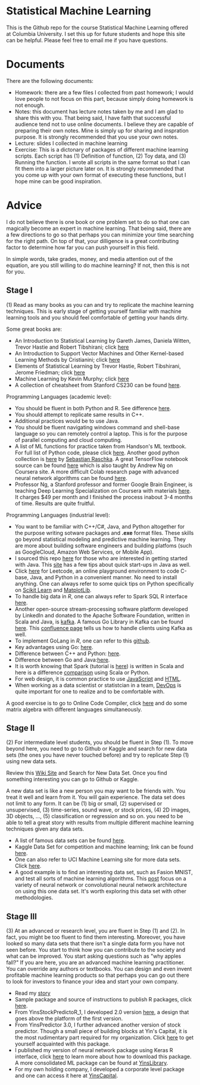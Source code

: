 # Statistical Machine Learning

This is the Github repo for the course Statistical Machine Learning offered at Columbia University. I set this up for future students and hope this site can be helpful. Please feel free to email me if you have questions. 

# Documents

There are the following documents:
- Homework: there are a few files I collected from past homework; I would love people to not focus on this part, because simply doing homework is not enough.
- Notes: this document has lecture notes taken by me and I am glad to share this with you. That being said, I have faith that successful audience tend not to use online documents. I believe they are capable of preparing their own notes. Mine is simply up for sharing and inspration purpose. It is strongly recommended that you use your own notes.
- Lecture: slides I collected in machine learning
- Exercise: This is a dictonary of packages of different machine learning scripts. Each script has (1) Definition of function, (2) Toy data, and (3) Running the function. I wrote all scripts in the same format so that I can fit them into a larger picture later on. It is strongly recommended that you come up with your own format of executing these functions, but I hope mine can be good inspiration.

# Advice

I do not believe there is one book or one problem set to do so that one can magically become an expert in machine learning. That being said, there are a few directions to go so that perhaps you can minimize your time searching for the right path. On top of that, your dilligence is a great contributing factor to determine how far you can push yourself in this field. 

In simple words, take grades, money, and media attention out of the equation, are you still willing to do machine learning? If not, then this is not for you. 

## Stage I

(1) Read as many books as you can and try to replicate the machine learning techniques. This is early stage of getting yourself familiar with machine learning tools and you should feel comfortable of getting your hands dirty. 

Some great books are:
- An Introduction to Statistical Learning by Gareth James, Daniela Witten, Trevor Hastie and Robert Tibshirani; click [here](https://www-bcf.usc.edu/~gareth/ISL/ISLR%20First%20Printing.pdf)
- An Introduction to Support Vector Machines and Other Kernel-based Learning Methods by Cristianini; click [here](https://www.amazon.com/Introduction-Support-Machines-Kernel-based-Learning/dp/0521780195)
- Elements of Statistical Learning by Trevor Hastie, Robert Tibshirani, Jerome Friedman; click [here](https://web.stanford.edu/~hastie/Papers/ESLII.pdf)
- Machine Learning by Kevin Murphy; click [here](https://www.cs.ubc.ca/~murphyk/MLbook/)
- A collection of cheatsheet from Stanford CS230 can be found [here](https://github.com/yiqiao-yin/Statistical-Machine-Learning/tree/master/Stanford_CS230_DeepLearning_Cheatsheet_Collection).

Programming Languages (academic level):
- You should be fluent in both Python and R. See difference [here](https://github.com/yiqiao-yin/R-vs.-Python-for-Data-Science).
- You should attempt to replicate same results in C++. 
- Additional practices would be to use Java.
- You should be fluent navigating windows command and shell-base language so you can remotely control a laptop. This is for the purpose of parallel computing and cloud computing.
- A list of ML functions for practice taken from Handson's ML textbook. For full list of Python code, please click [here](https://github.com/yiqiao-yin/handson-ml). Another good python collection is [here](https://github.com/yiqiao-yin/deeplearning-models) by [Sebastian Raschka](https://github.com/rasbt). A great TensorFlow notebook source can be found [here](https://github.com/yiqiao-yin/dlaicourse) which is also taught by Andrew Ng on Coursera site. A more difficult Colab research page with advanced neural network algorithms can be found [here](https://github.com/leriomaggio/deep-learning-keras-tensorflow).
- Professor Ng, a Stanford professor and former Google Brain Engineer, is teaching Deep Learning Specialization on Coursera with materials [here](https://github.com/yiqiao-yin/fashion-mnist). It charges $49 per month and I finished the process inabout 3-4 months of time. Results are quite fruitful.

Programming Languages (industrial level):
- You want to be familiar with C++/C#, Java, and Python altogether for the purpose writing sotware packages and **.exe** format files. These skills go beyond statistical modeling and predictive machine learning. They are more about building software engineers and building platfoms (such as GoogleCloud, Amazon Web Services, or Mobile App).
- I sourced this repo [here](https://github.com/yiqiao-yin/Statistical_Machine_Learning/tree/master/Java) for those who are interested in getting started with Java. This [site](https://introcs.cs.princeton.edu/java/11cheatsheet/) has a few tips about quick start-ups in Java as well. 
- Click [here](https://leetcode.com/) for Leetcode, an online playground environment to code C-base, Java, and Python in a convenient manner. No need to install anything. One can always refer to some quick tips on Python specifically on [Scikit Learn](https://github.com/yiqiao-yin/Statistical-Machine-Learning/blob/master/PythonReferenceSheet/Scikit_Learn_Cheat_Sheet_Python.pdf) and [MatplotLib](https://github.com/yiqiao-yin/Statistical-Machine-Learning/blob/master/PythonReferenceSheet/Python_Matplotlib_Cheat_Sheet.pdf). 
- To handle big data in *R*, one can always refer to Spark SQL R interface [here](https://spark.apache.org/docs/latest/sql-programming-guide.html). 
- Another open-source stream-processing software platform developed by LinkedIn and donated to the Apache Software Foundation, written in Scala and Java, is [kafka](https://kafka.apache.org/). A famous Go Library in Kafka can be found [here](https://github.com/yiqiao-yin/sarama). This [confluence page](https://cwiki.apache.org/confluence/display/KAFKA/Clients#Clients-Go(AKAgolang)) tells us how to handle clients using Kafka as well.
- To implement GoLang in *R*, one can refer to this [github](https://github.com/rstats-go/gotest).
- Key advantages using Go: [here](https://yourbasic.org/golang/advantages-over-java-python/).
- Difference between C++ and Python: [here](https://www.educba.com/python-vs-c-plus-plus/).
- Difference between Go and Java:[here](https://yourbasic.org/golang/go-vs-java/).
- It is worth knowing that Spark (tutorial is [here](https://github.com/deanwampler/spark-scala-tutorial)) is written in Scala and here is a difference [comparison](https://www.kdnuggets.com/2018/05/apache-spark-python-scala.html) using Scala or Python.
- For web design, it is common practice to use [JavaScript](https://developer.mozilla.org/en-US/docs/Web/JavaScript) and [HTML](https://www.w3schools.com/html/).
- When working as a data scientist or statistcian in a team, [DevOps](https://www.guru99.com/devops-tutorial.html) is quite important for one to realize and to be comfortable with.


A good exercise is to go to Online Code Compiler, click [here](https://rextester.com/l/r_online_compiler) and do some matrix algebra with different languages simultaneously. 

## Stage II

(2) For intermediate level students, you should be fluent in Step (1). To move beyond here, you need to go to Github or Kaggle and search for new data sets (the ones you have never touched before) and try to replicate Step (1) using new data sets. 

Review this [Wiki Site](https://en.wikipedia.org/wiki/List_of_datasets_for_machine_learning_research) and Search for New Data Set. Once you find something interesting you can go to Github or Kaggle.

A new data set is like a new person you may want to be friends with. You treat it well and learn from it. You will gain experience. The data set does not limit to any form. It can be (1) big or small, (2) supervised or unsupervised, (3) time-series, sound wave, or stock prices, (4) 2D images, 3D objects, ..., (5) classification or regression and so on. you need to be able to tell a great story with results from multiple different machine learning techniques given any data sets. 
- A list of famous data sets can be found [here](https://en.wikipedia.org/wiki/List_of_datasets_for_machine_learning_research).
- Kaggle Data Set for competition and machine learning; link can be found [here](https://www.kaggle.com/datasets).
- One can also refer to UCI Machine Learning site for more data sets. Click [here](https://archive.ics.uci.edu/ml/index.php).
- A good example is to find an interesting data set, such as Fasion MNIST, and test all sorts of machine learning algorithms. This [post](https://github.com/yiqiao-yin/fashion-mnist) focus on a variety of neural network or convolutional neural network architecture on using this one data set. It's worth exploring this data set with other methodologies.

## Stage III

(3) At an advanced or research level, you are fluent in Step (1) and (2). In fact, you might be too fluent to find them interesting. Moreover, you have looked so many data sets that there isn't a single data form you have not seen before. You start to think how you can contribute to the society and what can be improved. You start asking questions such as "why apples fall?" If you are here, you are an advanced machine learning practitioner. You can override any authors or textbooks. You can design and even invent profitable machine learning products so that perhaps you can go out there to look for investors to finance your idea and start your own company. 
- Read my [story](https://github.com/yiqiao-yin/Statistical_Machine_Learning/blob/master/Story.md)
- Sample package and source of instructions to publish R packages, click [here](https://github.com/yiqiao-yin/YinsStockPredictoR_1).
- From YinsStockPredictoR_1, I developed 2.0 version [here](https://github.com/yiqiao-yin/YinsPredictor2_0), a design that goes above the platform of the first version.
- From YinsPredictor 3.0, I further advanced another version of stock predictor. Though a small piece of building blocks at Yin's Capital, it is the most rudimentary part required for my organization. Click [here](https://github.com/yiqiao-yin/YinsPredictor3_0) to get yourself acquainted with this package.
- I published my version of neural network package using Keras R interface, click [here](https://github.com/yiqiao-yin/YinsKerasNN) to learn more about how to download this package. A more consolidated ML package can be found at [YinsLibrary](https://github.com/yiqiao-yin/YinsLibrary).
- For my own holding company, I developed a corporate level package and one can access it here at [YinsCapital](https://github.com/yiqiao-yin/YinsCapital).
